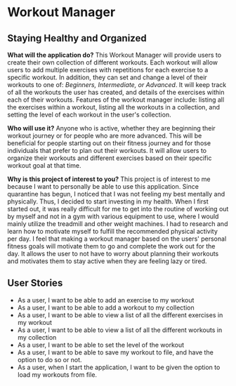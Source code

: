 # Workout Manager

## Staying Healthy and Organized


**What will the application do?**
This Workout Manager will provide users to create their own collection of different workouts. Each workout will allow 
users to add multiple exercises with repetitions for each exercise to a specific workout. In addition, they can set and 
change a level of their workouts to one of: *Beginners, Intermediate, or Advanced*. It will keep track of all the 
workouts the user has created, and details of the exercises within each of their workouts. Features of the workout 
manager include: listing all the exercises within a workout, listing all the workouts in a collection, and setting
the level of each workout in the user's collection. 

**Who will use it?**
Anyone who is active, whether they are beginning their workout journey or for people who are more advanced.
This will be beneficial for people starting out on their fitness journey and for those individuals that prefer to 
plan out their workouts. It will allow users to organize their workouts and different exercises based on their specific 
workout goal at that time. 

**Why is this project of interest to you?**
This project is of interest to me because I want to personally be able to use this application. Since quarantine has 
begun, I noticed that I was not feeling my best mentally and physically. Thus, I decided to start investing in my 
health. When I first started out, it was really difficult for me to get into the routine of working out by myself and 
not in a gym with various equipment to use, where I would mainly utilize the treadmill and other weight machines. I had 
to research and learn how to motivate myself to fulfill the recommended physical activity per day.
I feel that making a workout manager based on the users' personal fitness goals will motivate them to go and 
complete the work out for the day. It allows the user to not have to worry about planning their workouts and motivates 
them to stay active when they are feeling lazy or tired. 

## User Stories
- As a user, I want to be able to add an exercise to my workout
- As a user, I want to be able to add a workout to my collection
- As a user, I want to be able to view a list of all the different exercises in my workout
- As a user, I want to be able to view a list of all the different workouts in my collection
- As a user, I want to be able to set the level of the workout
- As a user, I want to be able to save my workout to file, and have the option to do so or not.
- As a user, when I start the application, I want to be given the option to load my workouts from file.